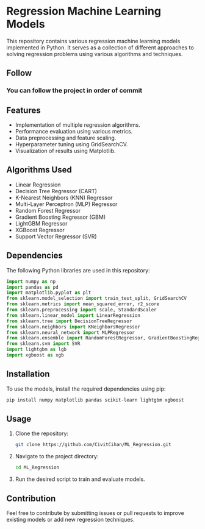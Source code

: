 # Regression Machine Learning Models

This repository contains various regression machine learning models implemented in Python. It serves as a collection of different approaches to solving regression problems using various algorithms and techniques.

## Follow

### You can follow the project in order of commit

## Features
- Implementation of multiple regression algorithms.
- Performance evaluation using various metrics.
- Data preprocessing and feature scaling.
- Hyperparameter tuning using GridSearchCV.
- Visualization of results using Matplotlib.

## Algorithms Used
- Linear Regression
- Decision Tree Regressor (CART)
- K-Nearest Neighbors (KNN) Regressor
- Multi-Layer Perceptron (MLP) Regressor
- Random Forest Regressor
- Gradient Boosting Regressor (GBM)
- LightGBM Regressor
- XGBoost Regressor
- Support Vector Regressor (SVR)

## Dependencies
The following Python libraries are used in this repository:
```python
import numpy as np
import pandas as pd
import matplotlib.pyplot as plt
from sklearn.model_selection import train_test_split, GridSearchCV
from sklearn.metrics import mean_squared_error, r2_score
from sklearn.preprocessing import scale, StandardScaler
from sklearn.linear_model import LinearRegression
from sklearn.tree import DecisionTreeRegressor
from sklearn.neighbors import KNeighborsRegressor
from sklearn.neural_network import MLPRegressor
from sklearn.ensemble import RandomForestRegressor, GradientBoostingRegressor
from sklearn.svm import SVR
import lightgbm as lgb
import xgboost as xgb
```

## Installation
To use the models, install the required dependencies using pip:
```bash
pip install numpy matplotlib pandas scikit-learn lightgbm xgboost
```

## Usage
1. Clone the repository:
   ```bash
   git clone https://github.com/CivitCihan/ML_Regression.git
   ```
2. Navigate to the project directory:
   ```bash
   cd ML_Regression
   ```
3. Run the desired script to train and evaluate models.

## Contribution
Feel free to contribute by submitting issues or pull requests to improve existing models or add new regression techniques.
